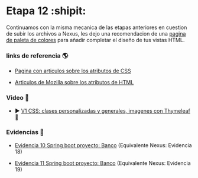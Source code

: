 # Etapa 12 :shipit:

Continuamos con la misma mecanica de las etapas anteriores en cuestion de subir los archivos a Nexus, les dejo una recomendacion de una [pagina de paleta de colores](https://mybrandnewlogo.com/es/generador-de-paleta-de-colores) para añadir completar el diseño de tus vistas HTML. 

### links de referencia :earth_americas:

- [Pagina con articulos sobre los atributos de CSS](http://www.w3bai.com/es/css/css_inline-block.html)

- [Articulos de Mozilla sobre los atributos de HTML](https://developer.mozilla.org/en-US/docs/Web/CSS/padding)

### Video :battery:

- :arrow_forward: [V1 CSS: clases personalizadas y generales, imagenes con Thymeleaf](https://youtu.be/q-Tm_RdFYUw) :vhs:

### Evidencias :checkered_flag:

- [Evidencia 10 Spring boot proyecto: Banco](https://drive.google.com/file/d/1MxDc0efjj0qAPn3M2M63lNej4QH8m7cT/view?usp=sharing) (Equivalente Nexus: Evidencia 18)

- [Evidencia 11 Spring boot proyecto: Banco](https://drive.google.com/file/d/1Ieir_mvH8CzbD7LovRg8PAinmv_x7a8q/view?usp=sharing) (Equivalente Nexus: Evidencia 19)
